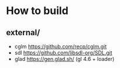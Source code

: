 # How to build

## external/
- cglm https://github.com/recp/cglm.git
- sdl https://github.com/libsdl-org/SDL.git
- glad https://gen.glad.sh/ (gl 4.6 + loader)
